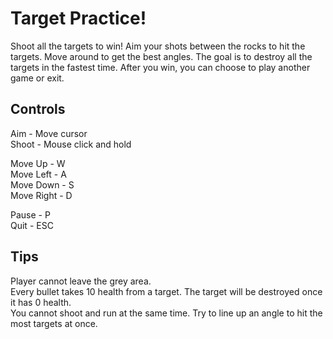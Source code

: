 # Target Practice!
Shoot all the targets to win! Aim your shots between the rocks to hit the targets. Move around to get the best angles. The goal is to destroy all the targets in the fastest time. After you win, you can choose to play another game or exit.
## Controls
Aim - Move cursor<br/>
Shoot - Mouse click and hold<br/>

Move Up - W<br/>
Move Left - A<br/>
Move Down - S<br/>
Move Right - D<br/>

Pause - P<br/>
Quit - ESC<br/>

## Tips
Player cannot leave the grey area.<br/>
Every bullet takes 10 health from a target. The target will be destroyed once it has 0 health.<br/>
You cannot shoot and run at the same time. Try to line up an angle to hit the most targets at once.<br/>
